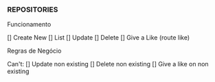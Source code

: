 ### REPOSITORIES

Funcionamento

[] Create New
[] List
[] Update
[] Delete
[] Give a Like (route like)


Regras de Negócio

Can't:
[] Update non existing
[] Delete non existing
[] Give a like on non existing